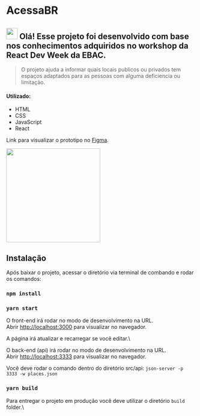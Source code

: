 # AcessaBR

## <img src="https://raw.githubusercontent.com/iampavangandhi/iampavangandhi/master/gifs/Hi.gif" width="30px">  Olá! Esse projeto foi desenvolvido com base nos conhecimentos adquiridos no workshop da React Dev Week da EBAC. </h2>

> O projeto ajuda a informar quais locais publicos ou privados tem espaços adaptados para as pessoas com alguma deficiencia ou limitação.
#### Utilizado:
* HTML
* CSS
* JavaScript
* React



Link para visualizar o prototipo no [Figma](https://www.figma.com/file/lKz1QXznw6Gqj1L94Q9yj7/AcessaBR?node-id=0%3A1/).

<div align="start">
<img src="https://user-images.githubusercontent.com/57760416/145292460-e0dfd336-3359-4753-a7d7-6d32f31e1c1c.gif" width="250px" />
</div>

## Instalação

Após baixar o projeto, acessar o diretório via terminal de combando e rodar os comandos:

### `npm install`

### `yarn start`

O front-end irá rodar no modo de desenvolvimento na URL.\
Abrir [http://localhost:3000](http://localhost:3000) para visualizar no navegador.

A página irá atualizar e recarregar se você editar.\

O back-end (api) irá rodar no modo de desenvolvimento na URL.\
Abrir [http://localhost:3333](http://localhost:3333) para visualizar no navegador.

Você deve rodar o comando dentro do diretório src/api:
`json-server -p 3333 -w places.json`

### `yarn build`

Para entregar o projeto em produção você deve utilizar o diretório `build` folder.\

